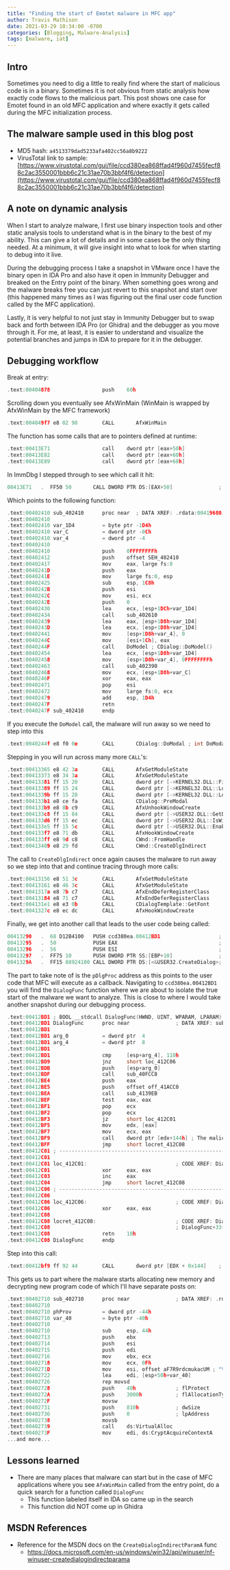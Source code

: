 ```yaml
---
title: "Finding the start of Emotet malware in MFC app"
author: Travis Mathison
date: 2021-03-29 10:34:00 -0700
categories: [Blogging, Malware-Analysis]
tags: [malware, iat]
---
```


## Intro
Sometimes you need to dig a little to really find where the start of malicious code is in a binary.  Sometimes it is not obvious from static analysis how exactly code flows to the malicious part.  This post shows one case for Emotet found in an old MFC application and where exactly it gets called during the MFC initialization process.

## The malware sample used in this blog post
* MD5 hash: `a4513379dad5233afa402cc56a8b9222`
* VirusTotal link to sample: [https://www.virustotal.com/gui/file/ccd380ea868ffad4f960d7455fecf88c2ac3550001bbb6c21c31ae70b3bbf4f6/detection](https://www.virustotal.com/gui/file/ccd380ea868ffad4f960d7455fecf88c2ac3550001bbb6c21c31ae70b3bbf4f6/detection)

## A note on dynamic analysis
When I start to analyze malware, I first use binary inspection tools and other static analysis tools to understand what is in the binary to the best of my ability.  This can give a lot of details and in some cases be the only thing needed.  At a minimum, it will give insight into what to look for when starting to debug into it live.

During the debugging process I take a snapshot in VMware once I have the binary open in IDA Pro and also have it open in Immunity Debugger and breaked on the Entry point of the binary.  When something goes wrong and the malware breaks free you can just revert to this snapshot and start over (this happened many times as I was figuring out the final user code function called by the MFC application).

Lastly, it is very helpful to not just stay in Immunity Debugger but to swap back and forth between IDA Pro (or Ghidra) and the debugger as you move through it.  For me, at least, it is easier to understand and visualize the potential branches and jumps in IDA to prepare for it in the debugger.

## Debugging workflow
Break at entry:
```c
.text:00404878                 push    60h
```

Scrolling down you eventually see AfxWinMain (WinMain is wrapped by AfxWinMain by the MFC framework)
```c
.text:004049f7 e8 02 98        CALL       AfxWinMain
```

The function has some calls that are to pointers defined at runtime:
```c
.text:00413E71                 call    dword ptr [eax+50h]
.text:00413E82                 call    dword ptr [eax+60h]
.text:00413E89                 call    dword ptr [eax+68h]
```

In ImmDbg I stepped through to see which call it hit:
```c
00413E71   .  FF50 50       CALL DWORD PTR DS:[EAX+50]               ;  ccd380ea.00402410
```

Which points to the following function:
```c
.text:00402410 sub_402410      proc near  ; DATA XREF: .rdata:00419680↓o
.text:00402410
.text:00402410 var_1D4         = byte ptr -1D4h
.text:00402410 var_C           = dword ptr -0Ch
.text:00402410 var_4           = dword ptr -4
.text:00402410
.text:00402410                 push    0FFFFFFFFh
.text:00402412                 push    offset SEH_402410
.text:00402417                 mov     eax, large fs:0
.text:0040241D                 push    eax
.text:0040241E                 mov     large fs:0, esp
.text:00402425                 sub     esp, 1C8h
.text:0040242B                 push    esi
.text:0040242C                 mov     esi, ecx
.text:0040242E                 push    0
.text:00402430                 lea     ecx, [esp+1DCh+var_1D4]
.text:00402434                 call    sub_402610
.text:00402439                 lea     eax, [esp+1D8h+var_1D4]
.text:0040243D                 lea     ecx, [esp+1D8h+var_1D4]
.text:00402441                 mov     [esp+1D8h+var_4], 0
.text:0040244C                 mov     [esi+1Ch], eax
.text:0040244F                 call    DoModel ; CDialog::DoModel()
.text:00402454                 lea     ecx, [esp+1D8h+var_1D4]
.text:00402458                 mov     [esp+1D8h+var_4], 0FFFFFFFFh
.text:00402463                 call    sub_402390
.text:00402468                 mov     ecx, [esp+1D8h+var_C]
.text:0040246F                 xor     eax, eax
.text:00402471                 pop     esi
.text:00402472                 mov     large fs:0, ecx
.text:00402479                 add     esp, 1D4h
.text:0040247F                 retn
.text:0040247F sub_402410      endp
```

If you execute the `DoModel` call, the malware will run away so we need to step into this
```c
.text:0040244f e8 f0 0e        CALL       CDialog::DoModal ; int DoModal(CDialog * this)
```

Stepping in you will run across many more `CALL`'s:
```c
.text:00413365 e8 42 3a        CALL       AfxGetModuleState
.text:00413373 e8 34 3a        CALL       AfxGetModuleState
.text:00413381 ff 15 20        CALL       dword ptr [->KERNEL32.DLL::FindResourceA]
.text:00413389 ff 15 24        CALL       dword ptr [->KERNEL32.DLL::LoadResource]
.text:0041339b ff 15 28        CALL       dword ptr [->KERNEL32.DLL::LockResource]
.text:004133b1 e8 ce fa        CALL       CDialog::PreModal
.text:004133b9 e8 8b c9        CALL       AfxUnhookWindowCreate
.text:004133c8 ff 15 84        CALL       dword ptr [->USER32.DLL::GetDesktopWindow]
.text:004133d6 ff 15 ec        CALL       dword ptr [->USER32.DLL::IsWindowEnabled]
.text:004133e5 ff 15 5c        CALL       dword ptr [->USER32.DLL::EnableWindow]
.text:004133f7 e8 71 db        CALL       AfxHookWindowCreate
.text:004133ff e8 9d c8        CALL       CWnd::FromHandle
.text:00413409 e8 29 fd        CALL       CWnd::CreateDlgIndirect
```

The call to `CreateDlgIndirect` once again causes the malware to run away so we step into that and continue tracing through more calls:
```c
.text:00413156 e8 51 3c        CALL       AfxGetModuleState
.text:00413161 e8 46 3c        CALL       AfxGetModuleState
.text:0041317a e8 7b c7        CALL       AfxEndDeferRegisterClass
.text:00413184 e8 71 c7        CALL       AfxEndDeferRegisterClass
.text:004131e1 e8 e3 0b        CALL       CDialogTemplate::GetFont
.text:0041327c e8 ec dc        CALL       AfxHookWindowCreate
```

Finally, we get into another call that leads to the user code being called:
```c
00413290   .  68 D12B4100   PUSH ccd380ea.00412BD1                   ; |pDlgProc = ccd380ea.00412BD1
00413295   .  50            PUSH EAX                                 ; |hOwner
00413296   .  56            PUSH ESI                                 ; |pTemplate
00413297   .  FF75 10       PUSH DWORD PTR SS:[EBP+10]               ; |hInst
0041329A   .  FF15 88924100 CALL DWORD PTR DS:[<&USER32.CreateDialog>; \CreateDialogIndirectParamA
```

The part to take note of is the `pDlgProc` address as this points to the user code that MFC will execute as a callback. Navigating to `ccd380ea.00412BD1` you will find the `DialogFunc` function where we are about to isolate the true start of the malware we want to analyze.  This is close to where I would take another snapshot during our debugging process.

```c
.text:00412BD1 ; BOOL __stdcall DialogFunc(HWND, UINT, WPARAM, LPARAM)
.text:00412BD1 DialogFunc      proc near               ; DATA XREF: sub_413137+159↓o
.text:00412BD1
.text:00412BD1 arg_0           = dword ptr  4
.text:00412BD1 arg_4           = dword ptr  8
.text:00412BD1
.text:00412BD1                 cmp     [esp+arg_4], 110h
.text:00412BD9                 jnz     short loc_412C06
.text:00412BDB                 push    [esp+arg_0]
.text:00412BDF                 call    sub_40FCC8
.text:00412BE4                 push    eax
.text:00412BE5                 push    offset off_41ACC0
.text:00412BEA                 call    sub_4139EB
.text:00412BEF                 test    eax, eax
.text:00412BF1                 pop     ecx
.text:00412BF2                 pop     ecx
.text:00412BF3                 jz      short loc_412C01
.text:00412BF5                 mov     edx, [eax]
.text:00412BF7                 mov     ecx, eax
.text:00412BF9                 call    dword ptr [edx+144h] ; The malicious code starts with this call
.text:00412BFF                 jmp     short locret_412C08
.text:00412C01 ; ---------------------------------------------------------------------------
.text:00412C01
.text:00412C01 loc_412C01:                             ; CODE XREF: DialogFunc+22↑j
.text:00412C01                 xor     eax, eax
.text:00412C03                 inc     eax
.text:00412C04                 jmp     short locret_412C08
.text:00412C06 ; ---------------------------------------------------------------------------
.text:00412C06
.text:00412C06 loc_412C06:                             ; CODE XREF: DialogFunc+8↑j
.text:00412C06                 xor     eax, eax
.text:00412C08
.text:00412C08 locret_412C08:                          ; CODE XREF: DialogFunc+2E↑j
.text:00412C08                                         ; DialogFunc+33↑j
.text:00412C08                 retn    10h
.text:00412C08 DialogFunc      endp
```

Step into this call:
```c
.text:00412bf9 ff 92 44        CALL       dword ptr [EDX + 0x144]    ;  ccd380ea.00402710
```

This gets us to part where the malware starts allocating new memory and decrypting new program code of which I'll have separate posts on:
```c
.text:00402710 sub_402710      proc near               ; DATA XREF: .rdata:004198EC↓o
.text:00402710
.text:00402710 phProv          = dword ptr -44h
.text:00402710 var_40          = byte ptr -40h
.text:00402710
.text:00402710                 sub     esp, 44h
.text:00402713                 push    ebx
.text:00402714                 push    esi
.text:00402715                 push    edi
.text:00402716                 mov     ebx, ecx
.text:00402718                 mov     ecx, 0Fh
.text:0040271D                 mov     esi, offset aF7R9rdcmukacUM ; "%F}7~R9RdcMUkAc{U*Mzcn#F~U}e%#nVFwu~zio"...
.text:00402722                 lea     edi, [esp+50h+var_40]
.text:00402726                 rep movsd
.text:00402728                 push    40h             ; flProtect
.text:0040272A                 push    3000h           ; flAllocationType
.text:0040272F                 movsw
.text:00402731                 push    810h            ; dwSize
.text:00402736                 push    0               ; lpAddress
.text:00402738                 movsb
.text:00402739                 call    ds:VirtualAlloc
.text:0040273F                 mov     edi, ds:CryptAcquireContextA
...and more...
```

## Lessons learned
* There are many places that malware can start but in the case of MFC applications where you see `AfxWinMain` called from the entry point, do a quick search for a function called `DialogFunc`
    * This function labeled itself in IDA so came up in the search
    * This function did NOT come up in Ghidra

## MSDN References
* Reference for the MSDN docs on the `CreateDialogIndirectParamA` func
  * https://docs.microsoft.com/en-us/windows/win32/api/winuser/nf-winuser-createdialogindirectparama